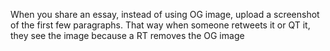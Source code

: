 When you share an essay, instead of using OG image, upload a screenshot of the first few paragraphs. That way when someone retweets it or QT it, they see the image because a RT removes the OG image